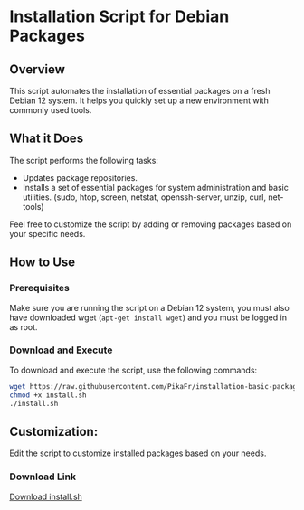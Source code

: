 # Installation Script for Debian Packages

## Overview

This script automates the installation of essential packages on a fresh Debian 12 system. It helps you quickly set up a new environment with commonly used tools.

## What it Does

The script performs the following tasks:

- Updates package repositories.
- Installs a set of essential packages for system administration and basic utilities. (sudo, htop, screen, netstat, openssh-server, unzip, curl, net-tools)

Feel free to customize the script by adding or removing packages based on your specific needs.

## How to Use

### Prerequisites

Make sure you are running the script on a Debian 12 system, you must also have downloaded wget (`apt-get install wget`) and you must be logged in as root.

### Download and Execute

To download and execute the script, use the following commands:

```bash
wget https://raw.githubusercontent.com/PikaFr/installation-basic-packages-debian12/main/install.sh
chmod +x install.sh
./install.sh
```

## Customization:
Edit the script to customize installed packages based on your needs.

### Download Link
[Download install.sh](https://raw.githubusercontent.com/PikaFr/installation-basic-packages-debian12/main/install.sh)
